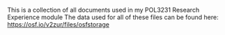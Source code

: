 This is a collection of all documents used in my POL3231 Research Experience module
The data used for all of these files can be found here: https://osf.io/v2zur/files/osfstorage
